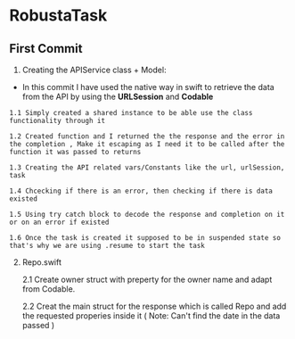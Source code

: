 # RobustaTask

 ## First Commit 
 1. Creating the APIService class + Model:
 
   - In this commit I have used the native way in swift to retrieve the data from the API by using the **URLSession** and **Codable** 
   
    1.1 Simply created a shared instance to be able use the class functionality through it
   
    1.2 Created function and I returned the the response and the error in the completion , Make it escaping as I need it to be called after the function it was passed to returns
   
    1.3 Creating the API related vars/Constants like the url, urlSession, task
   
    1.4 Chcecking if there is an error, then checking if there is data existed
   
    1.5 Using try catch block to decode the response and completion on it or on an error if existed
   
    1.6 Once the task is created it supposed to be in suspended state so that's why we are using .resume to start the task
    
 2. Repo.swift

     2.1 Create owner struct with preperty for the owner name and adapt from Codable.
     
     2.2 Creat the main struct for the response which is called Repo and add the requested properies inside it ( Note: Can't find the date in the data passed )
    
